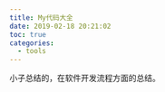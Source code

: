 ```yaml
---
title: My代码大全
date: 2019-02-18 20:21:02
toc: true
categories:
  - tools
---
```


小子总结的，在软件开发流程方面的总结。  

<!--more-->

